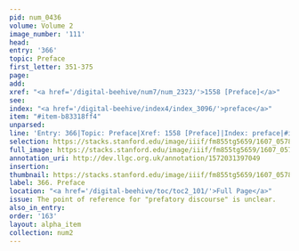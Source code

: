 ```yaml
---
pid: num_0436
volume: Volume 2
image_number: '111'
head:
entry: '366'
topic: Preface
first_letter: 351-375
page:
add:
xref: "<a href='/digital-beehive/num7/num_2323/'>1558 [Preface]</a>"
see:
index: "<a href='/digital-beehive/index4/index_3096/'>preface</a>"
item: "#item-b83318ff4"
unparsed:
line: 'Entry: 366|Topic: Preface|Xref: 1558 [Preface]|Index: preface|#item-b83318ff4'
selection: https://stacks.stanford.edu/image/iiif/fm855tg5659/1607_0578/319,967,2983,893/full/0/default.jpg
full_image: https://stacks.stanford.edu/image/iiif/fm855tg5659/1607_0578/full/full/0/default.jpg
annotation_uri: http://dev.llgc.org.uk/annotation/1572031397049
insertion:
thumbnail: https://stacks.stanford.edu/image/iiif/fm855tg5659/1607_0578/319,967,600,180/250,/0/default.jpg
label: 366. Preface
location: "<a href='/digital-beehive/toc/toc2_101/'>Full Page</a>"
issue: The point of reference for "prefatory discourse" is unclear.
also_in_entry:
order: '163'
layout: alpha_item
collection: num2
---
```

